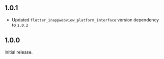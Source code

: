 ## 1.0.1

- Updated `flutter_inappwebview_platform_interface` version dependency to `1.0.2`

## 1.0.0

Initial release.
